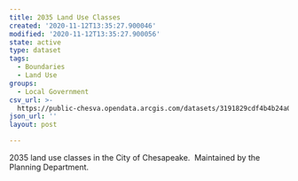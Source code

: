 ```yaml
---
title: 2035 Land Use Classes
created: '2020-11-12T13:35:27.900046'
modified: '2020-11-12T13:35:27.900056'
state: active
type: dataset
tags:
  - Boundaries
  - Land Use
groups:
  - Local Government
csv_url: >-
  https://public-chesva.opendata.arcgis.com/datasets/3191829cdf4b4b24a0ee4aaeb7ffd43f_6.csv?outSR=%7B%22latestWkid%22%3A2284%2C%22wkid%22%3A102747%7D
json_url: ''
layout: post

---
```

<span style='overflow: auto;'><span>2035 land use classes in the City of Chesapeake.  Maintained by the Planning Department.</span></span>
